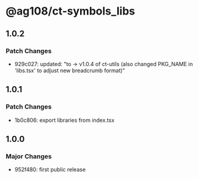 # @ag108/ct-symbols_libs

## 1.0.2

### Patch Changes

- 929c027: updated: "to -> v1.0.4 of ct-utils (also changed PKG_NAME in 'libs.tsx' to adjust new breadcrumb format)"

## 1.0.1

### Patch Changes

- 1b0c806: export libraries from index.tsx

## 1.0.0

### Major Changes

- 952f480: first public release
